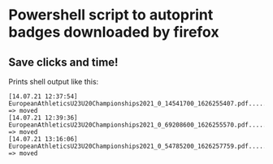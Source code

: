 # Powershell script to autoprint badges downloaded by firefox

## Save clicks and time!


Prints shell output like this:
```
[14.07.21 12:37:54] EuropeanAthleticsU23U20Championships2021_0_14541700_1626255407.pdf..................... => moved
[14.07.21 12:39:36] EuropeanAthleticsU23U20Championships2021_0_69208600_1626255570.pdf..................... => moved
[14.07.21 13:16:06] EuropeanAthleticsU23U20Championships2021_0_54785200_1626257759.pdf..................... => moved
```
